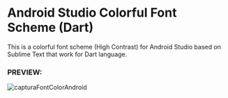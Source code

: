 # Android Studio Colorful Font Scheme (Dart)
This is a colorful font scheme (High Contrast) for Android Studio based on Sublime Text that work for Dart language.

<h3>PREVIEW: </h3>

![capturaFontColorAndroid](https://user-images.githubusercontent.com/30910253/103494773-f9ac5580-4e16-11eb-8fca-7e6fa48f0db0.PNG)
